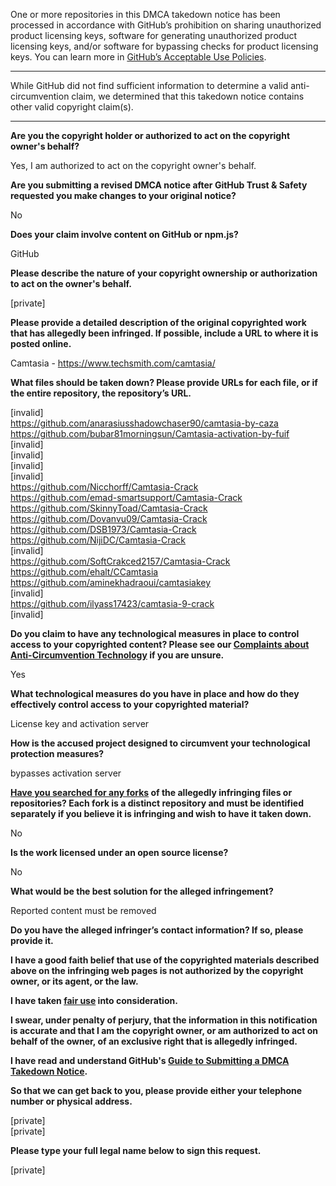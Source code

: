 One or more repositories in this DMCA takedown notice has been processed in accordance with GitHub’s prohibition on sharing unauthorized product licensing keys, software for generating unauthorized product licensing keys, and/or software for bypassing checks for product licensing keys.
You can learn more in [GitHub’s Acceptable Use Policies](https://docs.github.com/en/github/site-policy/github-acceptable-use-policies).

---

While GitHub did not find sufficient information to determine a valid anti-circumvention claim, we determined that this takedown notice contains other valid copyright claim(s).

---

**Are you the copyright holder or authorized to act on the copyright owner's behalf?**

Yes, I am authorized to act on the copyright owner's behalf.

**Are you submitting a revised DMCA notice after GitHub Trust & Safety requested you make changes to your original notice?**

No

**Does your claim involve content on GitHub or npm.js?**

GitHub

**Please describe the nature of your copyright ownership or authorization to act on the owner's behalf.**

[private]

**Please provide a detailed description of the original copyrighted work that has allegedly been infringed. If possible, include a URL to where it is posted online.**

Camtasia - https://www.techsmith.com/camtasia/

**What files should be taken down? Please provide URLs for each file, or if the entire repository, the repository’s URL.**

[invalid]   
https://github.com/anarasiusshadowchaser90/camtasia-by-caza  
https://github.com/bubar81morningsun/Camtasia-activation-by-fuif  
[invalid]   
[invalid]   
[invalid]   
[invalid]     
https://github.com/Nicchorff/Camtasia-Crack  
https://github.com/emad-smartsupport/Camtasia-Crack  
https://github.com/SkinnyToad/Camtasia-Crack  
https://github.com/Dovanvu09/Camtasia-Crack  
https://github.com/DSB1973/Camtasia-Crack  
https://github.com/NijiDC/Camtasia-Crack  
[invalid]   
https://github.com/SoftCrakced2157/Camtasia-Crack  
https://github.com/ehalt/CCamtasia  
https://github.com/aminekhadraoui/camtasiakey  
[invalid]  
https://github.com/ilyass17423/camtasia-9-crack  
[invalid]  

**Do you claim to have any technological measures in place to control access to your copyrighted content? Please see our <a href="https://docs.github.com/articles/guide-to-submitting-a-dmca-takedown-notice#complaints-about-anti-circumvention-technology">Complaints about Anti-Circumvention Technology</a> if you are unsure.**

Yes

**What technological measures do you have in place and how do they effectively control access to your copyrighted material?**

License key and activation server

**How is the accused project designed to circumvent your technological protection measures?**

bypasses activation server

**<a href="https://docs.github.com/articles/dmca-takedown-policy#b-what-about-forks-or-whats-a-fork">Have you searched for any forks</a> of the allegedly infringing files or repositories? Each fork is a distinct repository and must be identified separately if you believe it is infringing and wish to have it taken down.**

No

**Is the work licensed under an open source license?**

No

**What would be the best solution for the alleged infringement?**

Reported content must be removed

**Do you have the alleged infringer’s contact information? If so, please provide it.**

**I have a good faith belief that use of the copyrighted materials described above on the infringing web pages is not authorized by the copyright owner, or its agent, or the law.**

**I have taken <a href="https://www.lumendatabase.org/topics/22">fair use</a> into consideration.**

**I swear, under penalty of perjury, that the information in this notification is accurate and that I am the copyright owner, or am authorized to act on behalf of the owner, of an exclusive right that is allegedly infringed.**

**I have read and understand GitHub's <a href="https://docs.github.com/articles/guide-to-submitting-a-dmca-takedown-notice/">Guide to Submitting a DMCA Takedown Notice</a>.**

**So that we can get back to you, please provide either your telephone number or physical address.**

[private]  
[private]

**Please type your full legal name below to sign this request.**

[private]
